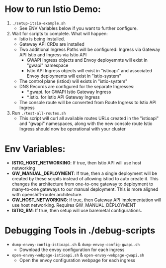 # How to run Istio Demo:
1. `./setup-itsio-example.sh`
    - See ENV Variables below if you want to further configure.
2. Wait for scripts to complete. What will happen:
   - Istio is being installed.
   - Gateway API CRDs are installed
   - Two additional Ingress Paths will be configured: Ingress via Gateway API Istio and Ingress via Istio API
     - GWAPI Ingress objects and Envoy deployemnts will exist in "gwapi" namespace
     - Istio API Ingress objects will exist in "istioapi" and associated Envoy deployments will exist in "istio-system"
   - The control plane (istiod) will exists in "istio-system"
   - DNS Records are configured for the separate Ingresses:
     - *.gwapi.<DOMAIN> for GWAPI Istio Gateway Ingress
     - *.istio.<DOMAIN> for Istio API Gateway Ingress
   - The console route will be converted from Route Ingress to Istio API Ingress
3. Run `./test-all-routes.sh`
    - This script will curl all available routes URLs created in the "istioapi" and "gwapi" namespaces, along with the new console route
Istio Ingress should now be operational with your cluster


# Env Variables:
- **ISTIO_HOST_NETWORKING**: If true, then Istio API will use host networking
- **GW_MANUAL_DEPLOYMENT**: If true, then a single deployment will be created by these scrpits instead of allowing istiod to auto create it. This changes the architecture from one-to-one gateway to deployment to many-to-one gateways to our manual deployment. This is more aligned with openshift-router architecture.
- **GW_HOST_NETWORKING**: If true, then Gateway API implementation will use host networking. Requires GW_MANUAL_DEPLOYMENT
- **ISTIO_BM**: If true, then setup will use baremetal configurations.

# Debugging Tools in ./debug-scripts
- `dump-envoy-config-istioapi.sh` & `dump-envoy-config-gwapi.sh`
  - Download the envoy configuration for each ingress
- `open-envoy-webpage-istioapi.sh` & `open-envoy-webpage-gwapi.sh`
  - Open the envoy configuration webpage for each ingress
